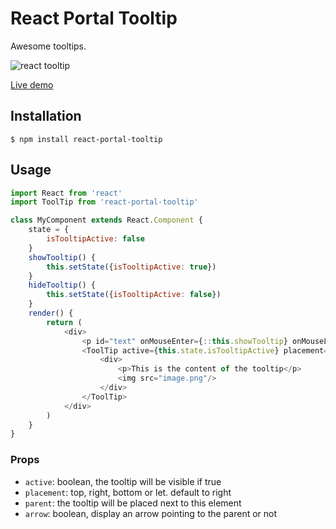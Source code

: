 # React Portal Tooltip

Awesome tooltips.

![react tooltip](https://raw.githubusercontent.com/romainberger/react-portal-tooltip/master/react-portal-tooltip.gif)

[Live demo](http://romainberger.github.io/react-portal-tooltip/)

## Installation

    $ npm install react-portal-tooltip

## Usage

```javascript
import React from 'react'
import ToolTip from 'react-portal-tooltip'

class MyComponent extends React.Component {
    state = {
        isTooltipActive: false
    }
    showTooltip() {
        this.setState({isTooltipActive: true})
    }
    hideTooltip() {
        this.setState({isTooltipActive: false})
    }
    render() {
        return (
            <div>
                <p id="text" onMouseEnter={::this.showTooltip} onMouseLeave={::this.hideTooltip}>This is a cool component</p>
                <ToolTip active={this.state.isTooltipActive} placement="top" parent="#text">
                    <div>
                        <p>This is the content of the tooltip</p>
                        <img src="image.png"/>
                    </div>
                </ToolTip>
            </div>
        )
    }
}
```

### Props

* `active`: boolean, the tooltip will be visible if true
* `placement`: top, right, bottom or let. default to right
* `parent`: the tooltip will be placed next to this element
* `arrow`: boolean, display an arrow pointing to the parent or not
